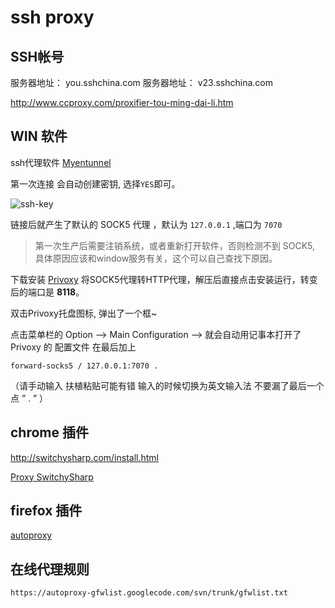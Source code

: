 # ssh proxy


## SSH帐号

服务器地址： you.sshchina.com
服务器地址： v23.sshchina.com

http://www.ccproxy.com/proxifier-tou-ming-dai-li.htm


## WIN 软件

ssh代理软件 [Myentunnel][Myentunnel-down]

第一次连接 会自动创建密钥, 选择`YES`即可。

![ssh-key][ssh-key]

链接后就产生了默认的 SOCK5 代理 ，默认为 `127.0.0.1` ,端口为 `7070`

> 第一次生产后需要注销系统，或者重新打开软件，否则检测不到 SOCK5, 具体原因应该和window服务有关，这个可以自己查找下原因。

下载安装 [Privoxy][Privoxy] 将SOCK5代理转HTTP代理，解压后直接点击安装运行，转变后的端口是 **8118**。

双击Privoxy托盘图标, 弹出了一个框~

点击菜单栏的 Option —-> Main Configuration ——> 就会自动用记事本打开了 Privoxy 的 配置文件
在最后加上

	forward-socks5 / 127.0.0.1:7070 .

（请手动输入 扶植粘贴可能有错 输入的时候切换为英文输入法 不要漏了最后一个点 ” . ” ）


## chrome 插件

<http://switchysharp.com/install.html>

[Proxy SwitchySharp][chrome-prx-ext]

## firefox 插件

[autoproxy][firefox-auto-ext]

## 在线代理规则

	https://autoproxy-gfwlist.googlecode.com/svn/trunk/gfwlist.txt


[Myentunnel-down]: http://pan.baidu.com/s/1l8GEQ
[Myentunnel]: http://static.oschina.net/uploads/space/2013/0503/225300_rFGH_933643.png
[ssh-key]: http://www.issh.in/upload/MyEnTunnel_ask.gif

[Privoxy]: http://nchc.dl.sourceforge.net/project/ijbswa/Win32/3.0.15%20%28beta%29/privoxy-setup-3.0.15.exe
[Privoxy-help]: http://www.hangssh.info/iedaili.html
[Privoxy-rule]: http://hiphotos.baidu.com/pekdo/pic/item/18e1dd34dc610c9c7c1e71ac.jpg

[chrome-prx-ext]: http://chrome.google.com/webstore/detail/proxy-switchysharp/dpplabbmogkhghncfbfdeeokoefdjegm
[firefox-auto-ext]: https://addons.mozilla.org/en-us/firefox/addon/autoproxy/
